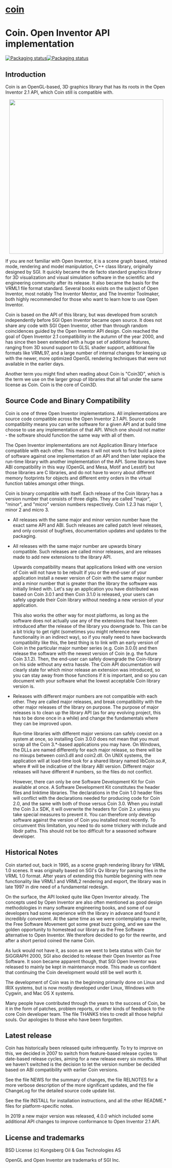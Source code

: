 # [coin](https://github.com/coin3d/coin)

# Coin. Open Inventor API implementation

[![Packaging status](https://repology.org/badge/tiny-repos/coin3d.svg?header=Coin3d%20in%20repositories)](https://repology.org/project/coin3d/versions)[![Packaging status](https://repology.org/badge/tiny-repos/coin4.svg?header=Coin4%20in%20repositories)](https://repology.org/project/coin4/versions)

## Introduction

Coin is an OpenGL-based, 3D graphics library that has its roots in the
Open Inventor 2.1 API, which Coin still is compatible with.

<p align="center">
  <img src="docs/Coin3DElements.svg" width="480">
</p>

If you are not familiar with Open Inventor, it is a scene graph based,
retained mode, rendering and model manipulation, C++ class library,
originally designed by SGI.  It quickly became the de facto standard
graphics library for 3D visualization and visual simulation software
in the scientific and engineering community after its release.  It
also became the basis for the VRML1 file format standard.  Several
books exists on the subject of Open Inventor, most notably The
Inventor Mentor, and The Inventor Toolmaker, both highly recommended
for those who want to learn how to use Open Inventor.

Coin is based on the API of this library, but was developed from
scratch independently before SGI Open Inventor became open source.  It
does not share any code with SGI Open Inventor, other than through
random coincidences guided by the Open Inventor API design.  Coin
reached the goal of Open Inventor 2.1 compatibility in the autumn of
the year 2000, and has since then been extended with a huge set of
additional features, ranging from 3D sound support to GLSL shader
support, additional file formats like VRML97, and a large number of
internal changes for keeping up with the newer, more optimized OpenGL
rendering techniques that were not available in the earlier days.

Another term you might find when reading about Coin is "Coin3D", which
is the term we use on the larger group of libraries that all fall
under the same license as Coin.  Coin is the core of Coin3D.


## Source Code and Binary Compatibility

Coin is one of three Open Inventor implementations.  All
implementations are source code compatible across the Open Inventor
2.1 API.  Source code compatibility means you can write software for a
given API and at build time choose to use any implementation of that
API.  Which one should not matter - the software should function the
same way with all of them.

The Open Inventor implementations are not Application Binary Interface
compatible with each other.  This means it will not work to first
build a piece of software against one implementation of an API and
then later replace the run-time library with another implementation of
the API.  Some libraries have ABI compatibility in this way (OpenGL
and Mesa, Motif and Lesstif) but those libraries are C libraries, and
do not have to worry about different memory footprints for objects and
different entry orders in the virtual function tables amongst other
things.

Coin is binary compatible with itself.  Each release of the Coin
library has a version number that consists of three digits.  They are
called "major", "minor", and "micro" version numbers respectively.
Coin 1.2.3 has major 1, minor 2 and micro 3.

* All releases with the same major and minor version number have the
  exact same API and ABI.  Such releases are called patch level
  releases, and only consist of bugfixes, documentation updates and
  updates to the packaging.

* All releases with the same major number are upwards binary
  compatible.  Such releases are called minor releases, and are
  releases made to add new extensions to the library API.

  Upwards compatibility means that applications linked with one
  version of Coin will not have to be rebuilt if you or the end-user
  of your application install a newer version of Coin with the same
  major number and a minor number that is greater than the library the
  software was initially linked with.  Let's say an application you
  have distributed was based on Coin 3.0.1 and then Coin 3.1.0 is
  released, your users can safely upgrade their Coin library without
  needing a new version of your application.

  This also works the other way for most platforms, as long as the
  software does not actually use any of the extensions that have been
  introduced after the release of the library you downgrade to.  This
  can be a bit tricky to get right (sometimes you might reference new
  functionality in an indirect way), so if you really need to have
  backwards compatibility like this, the best thing is to link with an
  early version of Coin in the particular major number series
  (e.g. Coin 3.0.0) and then release the software with the newest
  version of Coin (e.g. the future Coin 3.1.2).  Then, the end-user
  can safely downgrade the Coin-library on his side without any extra
  hassle.  The Coin API documentation will clearly state for which
  minor release an extension was introduced, so you can stay away from
  those functions if it is important, and so you can document with
  your software what the lowest acceptable Coin library version is.

* Releases with different major numbers are not compatible with each
  other.  They are called major releases, and break compatibility with
  the other major releases of the library on purpose.  The purpose of
  major releases is to clean up the library API (as for any evolving
  project, this has to be done once in a while) and change the
  fundamentals where they can be improved upon.

  Run-time libraries with different major versions can safely coexist
  on a system at once, so installing Coin 3.0.0 does not mean that you
  must scrap all the Coin 3.\*-based applications you may have.  On
  Windows, the DLLs are named differently for each major release, so
  there will be no mixups between coin3.dll and coin2.dll.  On UNIX
  systems, the application will at load-time look for a shared library
  named libCoin.so.#, where # will be indicative of the library ABI
  version.  Different major releases will have different # numbers, so
  the files do not conflict.

  However, there can only be one Software Development Kit for Coin
  available at once.  A Software Development Kit constitutes the
  header files and linktime libraries.  The declarations in the Coin
  1.0 header files will conflict with the declarations needed for
  producing code for Coin 2.0, and the same with both of those versus
  Coin 3.0.  When you install the Coin 3.x SDK, it will overwrite the
  headers for Coin 2.x unless you take special measures to prevent it.
  You can therefore only develop software against the version of Coin
  you installed most recently.  To circumvent this limitation, you
  need to do some trickery with include and libdir paths.  This should
  not be too difficult for a seasoned software developer.


## Historical Notes

Coin started out, back in 1995, as a scene graph rendering library for
VRML 1.0 scenes.  It was originally based on SGI's Qv library for parsing
files in the VRML 1.0 format.  After years of extending this humble
beginning with new functionality like VRML1 and VRML2 rendering and
export, the library was in late 1997 in dire need of a fundamental
redesign.

On the surface, the API looked quite like Open Inventor already.  The
concepts used by Open Inventor are also often mentioned as good design
methodologies in many software engineering books, and some of our
developers had some experience with the library in advance and
found it incredibly convenient.  At the same time as we were
contemplating a rewrite, the Free Software Movement got some great
buzz going, and we saw the golden opportunity to homestead our library
as the Free Software alternative to Open Inventor.  We therefore
decided to go for the rewrite, and after a short period coined the
name Coin.

As luck would not have it, as soon as we went to beta status with Coin
for SIGGRAPH 2000, SGI also decided to release their Open Inventor as
Free Software.  It soon became apparent though, that SGI Open Inventor
was released to mainly be kept in maintenance mode.  This made us
confident that continuing the Coin development would still be well
worth it.

The development of Coin was in the beginning primarily done on Linux
and IRIX systems, but is now mostly developed under Linux, Windows
with Cygwin, and Mac OS X systems.

Many people have contributed through the years to the success of Coin,
be it in the form of patches, problem reports, or other kinds of
feedback to the core Coin developer team.  The file THANKS tries to
credit all those helpful souls.  Our apologies to those who have been
forgotten.

## Latest release

Coin has historically been released quite infrequently.  To try to
improve on this, we decided in 2007 to switch from feature-based
release cycles to date-based release cycles, aiming for a new release
every six months.  What we haven't switched is the decision to let
the version number be decided based on ABI compatibility with earlier
Coin versions.

See the file NEWS for the summary of changes, the file RELNOTES for a
more verbose description of the more significant updates, and the file
ChangeLog for the detailed source code update list.

See the file INSTALL for installation instructions, and all the other
README.* files for platform-specific notes.

In 2019 a new major version was released, 4.0.0 which included some additional
API changes to improve conformance to Open Inventor 2.1 API.

## License and trademarks

BSD License (c) Kongsberg Oil & Gas Technologies AS

OpenGL and Open Inventor are trademarks of SGI Inc. 

